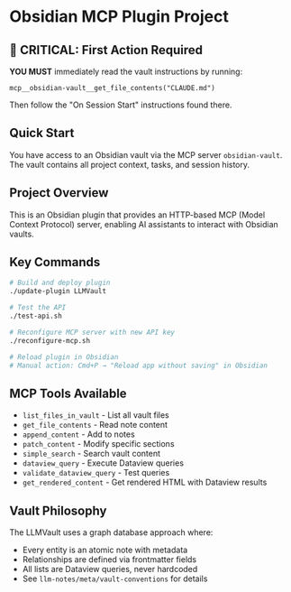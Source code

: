 # Obsidian MCP Plugin Project

## 🔴 CRITICAL: First Action Required
**YOU MUST** immediately read the vault instructions by running:
```
mcp__obsidian-vault__get_file_contents("CLAUDE.md")
```
Then follow the "On Session Start" instructions found there.

## Quick Start
You have access to an Obsidian vault via the MCP server `obsidian-vault`. 
The vault contains all project context, tasks, and session history.

## Project Overview
This is an Obsidian plugin that provides an HTTP-based MCP (Model Context Protocol) server, 
enabling AI assistants to interact with Obsidian vaults.

## Key Commands
```bash
# Build and deploy plugin
./update-plugin LLMVault

# Test the API
./test-api.sh

# Reconfigure MCP server with new API key
./reconfigure-mcp.sh

# Reload plugin in Obsidian
# Manual action: Cmd+P → "Reload app without saving" in Obsidian
```

## MCP Tools Available
- `list_files_in_vault` - List all vault files
- `get_file_contents` - Read note content
- `append_content` - Add to notes
- `patch_content` - Modify specific sections
- `simple_search` - Search vault content
- `dataview_query` - Execute Dataview queries
- `validate_dataview_query` - Test queries
- `get_rendered_content` - Get rendered HTML with Dataview results

## Vault Philosophy
The LLMVault uses a graph database approach where:
- Every entity is an atomic note with metadata
- Relationships are defined via frontmatter fields
- All lists are Dataview queries, never hardcoded
- See `llm-notes/meta/vault-conventions` for details
